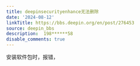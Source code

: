 ```yaml
---
title: deepinsecurityenhance无法删除
date: '2024-08-12'
linkTitle: https://bbs.deepin.org/en/post/276453
source: deepin_bbs
description:  198******58 
disable_comments: true
---
```

安装软件包时，报错，
